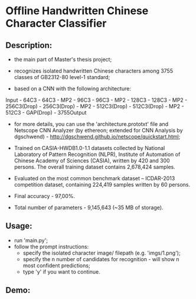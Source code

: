 # Offline Handwritten Chinese Character Classifier
## Description:
- the main part of Master's thesis project;

- recognizes isolated handwritten Chinese characters among 3755 classes of GB2312-80 level-1 standard;

- based on a CNN with the following architecture:

Input - 64C3 - 64C3 - MP2 - 96C3 - 96C3 - MP2 - 128C3 - 128C3 - MP2 - 256C3(Drop) - 256C3(Drop) - MP2 - 512C3(Drop) - 512C3(Drop) - MP2 -
512C3 - GAP(Drop) - 3755Output

 - for more details, you can use the 'architecture.prototxt' file and Netscope CNN Analyzer (by ethereon; extended for CNN Analysis by dgschwend) - http://dgschwend.github.io/netscope/quickstart.html;

- Trained on CASIA-HWDB1.0-1.1 datasets collected by National Laboratory of Pattern Recognition (NLPR), Institute of Automation of Chinese Academy of Sciences (CASIA), written by 420 and 300 persons. The overall training dataset contains 2,678,424 samples.

- Evaluated on the most common benchmark dataset – ICDAR-2013 competition dataset, containing 224,419 samples written by 60 persons.

- Final accuracy - 97,00%.

- Total number of parameters - 9,145,643 (~35 MB of storage).


## Usage:
 - run 'main.py';
 - follow the prompt instructions:
    - specify the isolated character image/ filepath (e.g. 'imgs/1.png');
    - specify the n number of candidates for recognition - will show n most confident predictions;
    - type 'y' if you want to continue.
    

## Demo:
